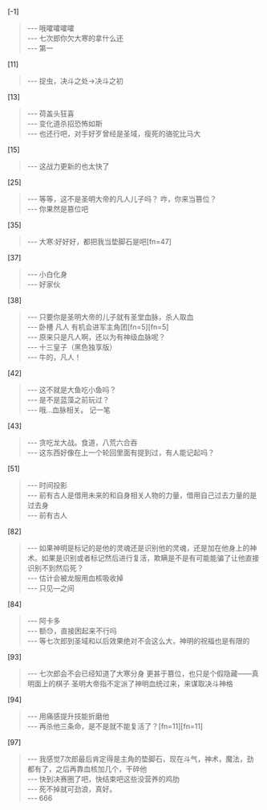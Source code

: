 
[-1] 
>--- 哦嚯嚯嚯嚯<br>
>--- 七次郎你欠大寒的拿什么还<br>
>--- 第一<br>

[11] 
>--- 捉虫，决斗之处→决斗之初<br>

[13] 
>--- 荷盖头狂喜<br>
>--- 变化道杀招恐怖如斯<br>
>--- 也还行吧，对手好歹曾经是圣域，瘦死的骆驼比马大<br>

[15] 
>--- 这战力更新的也太快了<br>

[25] 
>--- 等等，这不是圣明大帝的凡人儿子吗？
咋，你来当篡位？<br>
>--- 你果然是篡位吧<br>

[35] 
>--- 大寒:好好好，都把我当垫脚石是吧[fn=47]<br>

[37] 
>--- 小白化身<br>
>--- 好家伙<br>

[38] 
>--- 只要你是圣明大帝的儿子就有圣堂血脉，杀人取血<br>
>--- 卧槽 凡人 有机会进军主角团[fn=5][fn=5]<br>
>--- 原来只是凡人啊，还以为有神级血脉呢？<br>
>--- 十三皇子（黑色独享版）<br>
>--- 牛的，凡人！<br>

[42] 
>--- 这不就是大鱼吃小鱼吗？<br>
>--- 是不是蓝藻之前玩过？<br>
>--- 哦…血脉相关。   记一笔<br>

[43] 
>--- 贪吃龙大战。食道，八荒六合吞<br>
>--- 这东西好像在上一个轮回里面有提到过，有人能记起吗？<br>

[51] 
>--- 时间投影<br>
>--- 前有古人是借用未来的和自身相关人物的力量，借用自己过去力量的是过去身<br>
>--- 前有古人<br>

[82] 
>--- 如果神明是标记的是他的灵魂还是识别他的灵魂，还是加在他身上的神术。如果是识别或者标记然后进行复活，欺瞒是不是有可能能骗了让他直接识别不到然后死？<br>
>--- 估计会被龙服用血核吸收掉<br>
>--- 只见—之间<br>

[84] 
>--- 阿卡多<br>
>--- 额😓，直接困起来不行吗<br>
>--- 等七次郎到圣域和以后效果绝对不会这么大，神明的祝福也是有限的<br>

[93] 
>--- 七次郎会不会已经知道了大寒分身
更甚于篡位，也只是个假隐藏——真明面上的棋子  圣明大帝指不定派了神明血统过来，来谋取决斗神格<br>

[94] 
>--- 用痛感提升技能折磨他<br>
>--- 再杀他三条命，是不是就不能复活了？[fn=11][fn=11]<br>

[97] 
>--- 我感觉7次郎最后肯定得是主角的垫脚石，现在斗气，神术，魔法，劲都有了，之后再靠血核加几个，干碎他<br>
>--- 快到决赛圈了吧，快结束吧这些没营养的鸡肋<br>
>--- 死不掉就可劲浪，真好。<br>
>--- 666<br>
